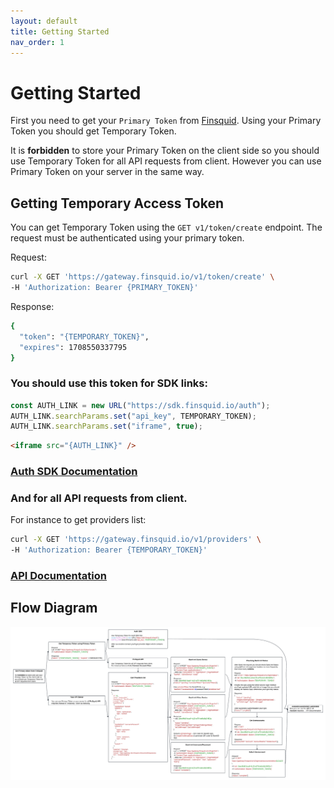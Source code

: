 ```yaml
---
layout: default
title: Getting Started
nav_order: 1
---
```


# Getting Started

First you need to get your `Primary Token` from [Finsquid](https://www.finsquid.io/contact). Using your Primary Token you should get Temporary Token.

It is **forbidden** to store your Primary Token on the client side so you should use Temporary Token for all API requests from client. However you can use Primary Token on your server in the same way.

## Getting Temporary Access Token

You can get Temporary Token using the `GET v1/token/create` endpoint. The request must be authenticated using your primary token.

Request:
```bash
curl -X GET 'https://gateway.finsquid.io/v1/token/create' \
-H 'Authorization: Bearer {PRIMARY_TOKEN}'
```
Response:
```bash
{
  "token": "{TEMPORARY_TOKEN}",
  "expires": 1708550337795
}
```

### You should use this token for SDK links:
```js
const AUTH_LINK = new URL("https://sdk.finsquid.io/auth");
AUTH_LINK.searchParams.set("api_key", TEMPORARY_TOKEN);
AUTH_LINK.searchParams.set("iframe", true);
```
```html
<iframe src="{AUTH_LINK}" />
```
### [Auth SDK Documentation](auth-sdk.html)

### And for all API requests from client.
For instance to get providers list:
```bash
curl -X GET 'https://gateway.finsquid.io/v1/providers' \
-H 'Authorization: Bearer {TEMPORARY_TOKEN}'
```

### [API Documentation](https://gateway.finsquid.io/doc)

## Flow Diagram

[![Flow Diagram](./images/flow-diagram.png)](./images/flow-diagram.png)